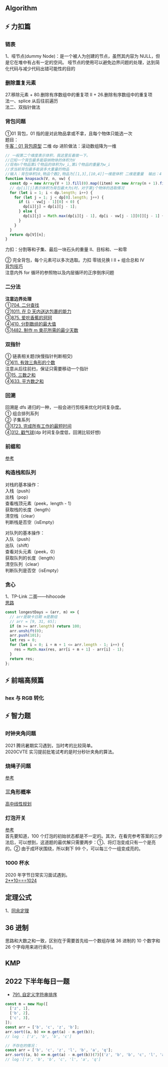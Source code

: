 ## Algorithm

## ⚡ 力扣篇

### 链表

1、哑节点(dummy Node)：是一个被人为创建的节点，虽然其内容为 NULL，但是它在堆中有占有一定的空间。 哑节点的使用可以避免边界问题的处理，达到简化代码与减少代码出错可能性的目的

<!-- ### 桶排序

[220.存在重复元素 III](https://leetcode-cn.com/problems/contains-duplicate-iii/)0417 每日一题
桶排序做法 O(n)时间复杂度
结合桶排序+计数排序+基数排序 进行总结
此系列还有 存在重复元素 + 存在重复元素 II 方法不同 可用 set 存储 215 TopK 快速选择 -->

### 删除重复元素

27.移除元素 + 80.删除有序数组中的重复项 II + 26.删除有序数组中的重复项  
法一、splice 从后往前遍历  
法二、双指针做法

### 背包问题

①01 背包，01 指的是对此物品拿或不拿，且每个物体只能选一次  
题目：  
[牛客：01 背包原型](https://www.nowcoder.com/practice/2820ea076d144b30806e72de5e5d4bbf?tpId=188&tqId=38312&rp=1&ru=%2Factivity%2Foj&qru=%2Fta%2Fjob-code-high-week%2Fquestion-ranking&tab=answerKey) 二维 dp 进阶做法：滚动数组降为一维

```javascript
// 一般第二个维度表示体积，我这里反着做一下。
//已知一个背包最多能容纳物体的体积为V
//现有n个物品第i个物品的体积为v_i,第i个物品的重量为w_i
//求当前背包最多能装多大重量的物品
//输入：背包体积10,物品个数2,物品为[[1,3],[10,4]]一维是体积 二维是重量  输出：4
function knapsack(V, n, vw) {
  const dp = new Array(V + 1).fill(0).map((item) => new Array(n + 1).fill(0));
  // dp[i][j]表示体积为背包最大为i时，对于第j个物体的选取情况
  for (let i = 1; i < dp.length; i++) {
    for (let j = 1; j < dp[0].length; j++) {
      if (i - vw[j - 1][0] < 0) {
        dp[i][j] = dp[i][j - 1];
      } else {
        dp[i][j] = Math.max(dp[i][j - 1], dp[i - vw[j - 1][0]][j - 1] + vw[j - 1][1]);
      }
    }
  }
  return dp[V][n];
}
```

力扣：分割等和子集、最后一块石头的重量 II、目标和、一和零

② 完全背包，每个元素可以多次选取。力扣 零钱兑换 I II + 组合总和 Ⅳ  
[背包技巧](https://leetcode-cn.com/problems/combination-sum-iv/solution/xi-wang-yong-yi-chong-gui-lu-gao-ding-bei-bao-wen-/)  
注意内外 for 循环的参照物以及内层循环的正序倒序问题

### 二分法

**注意边界处理**  
①[704. 二分查找](https://leetcode-cn.com/problems/binary-search/)  
②[1011. 在 D 天内送达包裹的能力](https://leetcode-cn.com/problems/capacity-to-ship-packages-within-d-days/)  
③[875. 爱吃香蕉的珂珂](https://leetcode-cn.com/problems/koko-eating-bananas/)  
④[410. 分割数组的最大值](https://leetcode-cn.com/problems/split-array-largest-sum/)  
⑤[1482. 制作 m 束花所需的最少天数](https://leetcode-cn.com/problems/minimum-number-of-days-to-make-m-bouquets/)

### 双指针

① 链表相关题(快慢指针判断相交)  
②[611. 有效三角形的个数](https://leetcode-cn.com/problems/valid-triangle-number/)  
注意从后往前扫，保证只需要移动一个指针  
③[15. 三数之和](https://leetcode-cn.com/problems/3sum/)  
④[633. 平方数之和](https://leetcode-cn.com/problems/sum-of-square-numbers/)

### 回溯

回溯是 dfs 递归的一种，一般会进行剪枝来优化时间复杂度。  
① 组合排列系列  
② 子集系列  
③[1723. 完成所有工作的最短时间](https://leetcode-cn.com/problems/find-minimum-time-to-finish-all-jobs/)  
④[312. 戳气球](https://leetcode-cn.com/problems/burst-balloons/)(dp 时间复杂度低，回溯比较好想)

### 前缀和

[参考](https://leetcode-cn.com/problems/subarray-sum-equals-k/solution/de-liao-yi-wen-jiang-qian-zhui-he-an-pai-yhyf/)

### 构造栈和队列

对栈的基本操作：  
入栈（push）  
出栈（pop）  
查看栈顶元素（peek，length - 1）  
获取栈的长度（length）  
清空栈（clear）  
判断栈是否空（isEmpty）

对队列的基本操作：  
入队（push）  
出队（shift）  
查看对头元素（peek，0）  
获取队列的长度（length）  
清空队列（clear）  
判断队列是否空（isEmpty）

### 贪心

1、TP-Link 二面——hihocode  
[思路](https://blog.csdn.net/qq_19864679/article/details/113608088?ops_request_misc=%257B%2522request%255Fid%2522%253A%2522163222160916780366588531%2522%252C%2522scm%2522%253A%252220140713.130102334.pc%255Fall.%2522%257D&request_id=163222160916780366588531&biz_id=0&utm_medium=distribute.pc_search_result.none-task-blog-2~all~first_rank_ecpm_v1~rank_v31_ecpm-1-113608088.pc_search_result_cache&utm_term=%E8%A1%A5%E6%8F%90%E4%BA%A4%E5%8D%A1++javascript&spm=1018.2226.3001.4187)

```js
const longestDays = (arr, m) => {
  // arr是缺卡日期 m是数组
  // arr = [9, 31, 65];
  if (m >= arr.length) return 100;
  arr.unshift(0);
  arr.push(101);
  let res = 0;
  for (let i = 0; i + m + 1 <= arr.length - 1; i++) {
    res = Math.max(res, arr[i + m + 1] - arr[i] - 1);
  }
  return res;
};
```

## ⚡ 前端高频篇

### hex 与 RGB 转化

## ⚡ 智力题

### 时钟夹角问题

2021 腾讯暑期实习遇到，当时考的比较简单。  
2020CVTE 实习提前批笔试考的是时分秒针夹角的算法。

### 烧绳子问题

[参考](https://mp.weixin.qq.com/s/ZfW406PUKU2Hf3b7BbdWJA)

### 三角形概率

[高中线性规划](https://mp.weixin.qq.com/s/ZfW406PUKU2Hf3b7BbdWJA)

### 灯泡开关

[参考](https://mp.weixin.qq.com/s/GPQ3EqmBLU_kCeKn1Ggyvg)  
首先要知道，100 个灯泡的初始状态都是不一定的。其次，在看完参考答案的三步法后，可以想到，这道题的最优解只需要两步：①、将灯泡变成只有一个是亮的。② 由于成环状围绕，所以剩下 99 个，可以每三个一组变成亮的。

### 1000 杯水

2020 年字节日常实习面试遇到。  
[2\*\*10===1024](https://www.cnblogs.com/catpainter/p/12600448.html)

## 定理公式

1、[同余定理](https://leetcode-cn.com/problems/continuous-subarray-sum/solution/gong-shui-san-xie-tuo-zhan-wei-qiu-fang-1juse/)

## 36 进制

思路和大数之和一致，区别在于需要首先给一个数组存储 36 进制的 10 个数字和 26 个字母用来进行索引。

## KMP

## 2022 下半年每日一题

- [791. 自定义字符串排序](https://leetcode.cn/problems/custom-sort-string/)

```js
const m = new Map([
  ['z', 1],
  ['b', 2],
  ['c', 3],
]);
const arr = ['b', 'c', 'z', 'b'];
arr.sort((a, b) => m.get(a) - m.get(b));
// log ： ['z', 'b', 'b', 'c']

// 不存在的情况：
const arr = ['b', 'c', 'z', 'l', 'b', 'a', 'q'];
arr.sort((a, b) => m.get(a) - m.get(b))(7)[('z', 'b', 'b', 'c', 'l', 'a', 'q')];
// log：['z', 'b', 'b', 'c', 'l', 'a', 'q']
```
